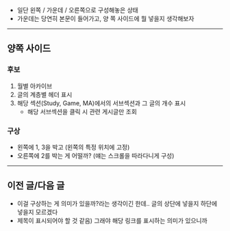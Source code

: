 - 일단 왼쪽 / 가운데 / 오른쪽으로 구성해놓은 상태
- 가운데는 당연히 본문이 들어가고, 양 쪽 사이드에 뭘 넣을지 생각해보자

---
## 양쪽 사이드
### 후보
1. 월별 아카이브
2. 글의 계층별 헤더 표시
3. 해당 섹션(Study, Game, MA)에서의 서브섹션과 그 글의 개수 표시
	- 해당 서브섹션을 클릭 시 관련 게시글만 조회

### 구상
- 왼쪽에 1, 3을 박고 (왼쪽의 특정 위치에 고정)
- 오른쪽에 2를 박는 게 어떨까? (얘는 스크롤을 따라다니게 구성)

---

## 이전 글/다음 글
- 이걸 구상하는 게 의미가 있을까?라는 생각이긴 한데.. 글의 상단에 넣을지 하단에 넣을지 모르겠다
- 제목이 표시되어야 할 것 같음) 그래야 해당 링크를 표시하는 의미가 있으니까

